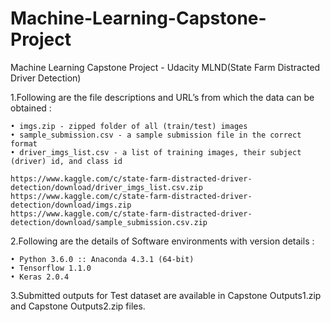 # Machine-Learning-Capstone-Project
Machine Learning Capstone Project - Udacity MLND(State Farm Distracted Driver Detection)

1.Following are the file descriptions and URL’s from which the data can be obtained :```
• imgs.zip - zipped folder of all (train/test) images• sample_submission.csv - a sample submission file in the correct format• driver_imgs_list.csv - a list of training images, their subject (driver) id, and class idhttps://www.kaggle.com/c/state-farm-distracted-driver-detection/download/driver_imgs_list.csv.ziphttps://www.kaggle.com/c/state-farm-distracted-driver-detection/download/imgs.ziphttps://www.kaggle.com/c/state-farm-distracted-driver-detection/download/sample_submission.csv.zip

```


2.Following are the details of Software environments with version details :
```
• Python 3.6.0 :: Anaconda 4.3.1 (64-bit)
• Tensorflow 1.1.0
• Keras 2.0.4
```

3.Submitted outputs for Test dataset are available in Capstone Outputs1.zip and Capstone Outputs2.zip files.